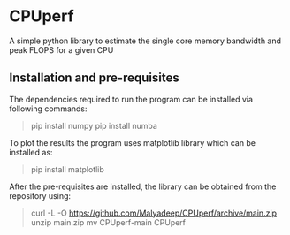 # CPUperf
A simple python library to estimate the single core memory bandwidth and peak FLOPS for a given CPU

## Installation and pre-requisites
The dependencies required to run the program can be installed via following commands:
> pip install numpy
> pip install numba

To plot the results the program uses matplotlib library which can be installed as:
> pip install matplotlib

After the pre-requisites are installed, the library can be obtained from the repository using:
> curl -L -O https://github.com/Malyadeep/CPUperf/archive/main.zip
> unzip main.zip
> mv CPUperf-main CPUperf 

